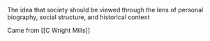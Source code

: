 The idea that society should be viewed through the lens of personal biography, social structure, and historical context

Came from [[C Wright Mills]]